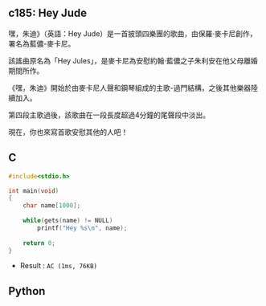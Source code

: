 ## c185: Hey Jude
嘿，朱迪》（英語：Hey Jude）是一首披頭四樂團的歌曲，由保羅·麥卡尼創作，署名為藍儂-麥卡尼。

該謠曲原名為「Hey Jules」，是麥卡尼為安慰約翰·藍儂之子朱利安在他父母離婚期間所作。

《嘿，朱迪》開始於由麥卡尼人聲和鋼琴組成的主歌-過門結構，之後其他樂器陸續加入。

第四段主歌過後，該歌曲在一段長度超過4分鐘的尾聲段中淡出。

現在，你也來寫首歌安慰其他的人吧！

## C
```C
#include<stdio.h>

int main(void)
{
	char name[1000];
	
	while(gets(name) != NULL)
		printf("Hey %s\n", name);
		
	return 0;
}
```
 * Result : `AC (1ms, 76KB)`

## Python

